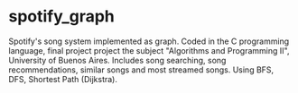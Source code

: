 # spotify_graph
Spotify's song system implemented as graph. Coded in the C programming language, final project project the subject "Algorithms and Programming II", University of Buenos Aires.
Includes song searching, song recommendations, similar songs and most streamed songs. Using BFS, DFS, Shortest Path (Dijkstra). 
